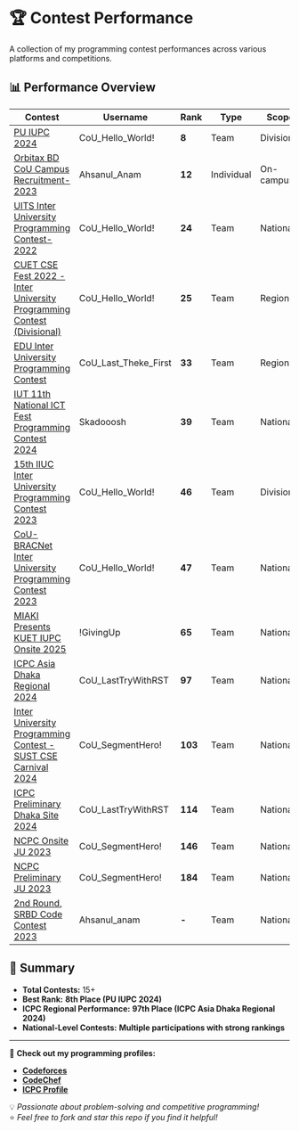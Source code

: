 # 🏆 Contest Performance

A collection of my programming contest performances across various platforms and competitions.

## 📊 Performance Overview

| Contest | Username | Rank | Type | Scope |
| -- | -------- | ----------- | ---- | ---- |
| [PU IUPC 2024](https://drive.google.com/file/d/18RtwhBCQ5C03zFndpdQE2MXIfN-gyt2s/view?fbclid=IwAR3xJkd6mFvv0t7SQF2uClv7zlyYwIIpazVZh5lVk2UTy3_pCUSPHrRjgiY) | CoU_Hello_World! | **8** | Team | Divisional |
| [Orbitax BD CoU Campus Recruitment-2023]() | Ahsanul_Anam | **12** | Individual | On-campus |
| [UITS Inter University Programming Contest-2022](https://bapsoj.org/contests/ncpc-onsite-2023-hosted-by-ju/standings) | CoU_Hello_World! | **24** | Team | National |
| [CUET CSE Fest 2022 - Inter University Programming Contest (Divisional)](https://toph.co/c/cuet-cse-fest-2022-inter-university-divisional/standings) | CoU_Hello_World! | **25** | Team | Regional |
| [EDU Inter University Programming Contest](https://drive.google.com/file/d/1dedX9DKYJpDzBYGWYAiFZcJvRUcYV4LQ/view?fbclid=IwAR06D0JZttiAVFEW98zWRVUGp9e2KxMqIioUi-Xmi9PUarjTdS5xg0PP_L0) | CoU_Last_Theke_First | **33** | Team | Regional |
| [IUT 11th National ICT Fest Programming Contest 2024](https://toph.co/c/iut-11th-national-ict-fest-2024/standings) | Skadooosh | **39** | Team | National |
| [15th IIUC Inter University Programming Contest 2023](https://toph.co/c/15th-iiuc-inter-university-2023/standings) | CoU_Hello_World! | **46** | Team | Divisional |
| [CoU-BRACNet Inter University Programming Contest 2023](https://toph.co/c/cou-bracnet-inter-university-2023/standings) | CoU_Hello_World! | **47** | Team | National |
| [MIAKI Presents KUET IUPC Onsite 2025](https://bapsoj.org/contests/miaki-presents-kuet-iupc-onsite-2025/standings) | !GivingUp | **65** | Team | National |
| [ICPC Asia Dhaka Regional 2024](https://bapsoj.org/contests/icpc-asia-dhaka-regional-contest-2024-onsite-round) | CoU_LastTryWithRST | **97** | Team | National |
| [Inter University Programming Contest - SUST CSE Carnival 2024](https://toph.co/c/inter-university-sust-cse-carnival-2024/standings) | CoU_SegmentHero! | **103** | Team | National |
| [ICPC Preliminary Dhaka Site 2024](https://bapsoj.org/contests/icpc-preliminary-dhaka-site-2024/standings) | CoU_LastTryWithRST | **114** | Team | National |
| [NCPC Onsite JU 2023](https://bapsoj.org/contests/ncpc-onsite-2023-hosted-by-ju/standings) | CoU_SegmentHero! | **146** | Team | National |
| [NCPC Preliminary JU 2023](https://bapsoj.org/contests/ncpc-preliminary-ju-2023/standings) | CoU_SegmentHero! | **184** | Team | National |
| [2nd Round, SRBD Code Contest 2023]() | Ahsanul_anam | **-** | Team | National |

## 🚀 Summary
- **Total Contests:** 15+  
- **Best Rank:** **8th Place (PU IUPC 2024)**  
- **ICPC Regional Performance:** **97th Place (ICPC Asia Dhaka Regional 2024)**  
- **National-Level Contests:** **Multiple participations with strong rankings**  

---

🔗 **Check out my programming profiles:**  
- **[Codeforces](https://codeforces.com/profile/Ahsanul_Anam_4632)**
- **[CodeChef](https://www.codechef.com/users/ahsanulanam_03)**
- **[ICPC Profile](https://icpc.global/private/person/587391/ICPCID)** 

💡 *Passionate about problem-solving and competitive programming!*  
⭐ *Feel free to fork and star this repo if you find it helpful!*  
